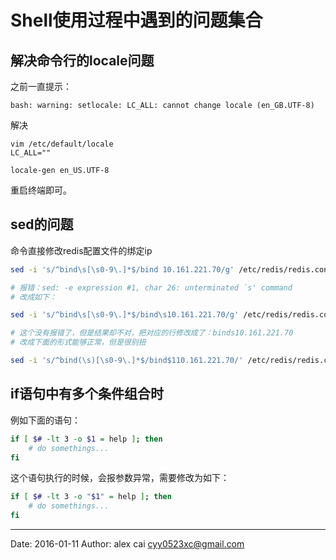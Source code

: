 # Shell使用过程中遇到的问题集合 

## 解决命令行的locale问题

之前一直提示：

```
bash: warning: setlocale: LC_ALL: cannot change locale (en_GB.UTF-8)
```

解决

```
vim /etc/default/locale
LC_ALL=""

locale-gen en_US.UTF-8
```

重启终端即可。

## sed的问题 

命令直接修改redis配置文件的绑定ip

```sh 
sed -i 's/^bind\s[\s0-9\.]*$/bind 10.161.221.70/g' /etc/redis/redis.conf

# 报错：sed: -e expression #1, char 26: unterminated `s' command
# 改成如下：

sed -i 's/^bind\s[\s0-9\.]*$/bind\s10.161.221.70/g' /etc/redis/redis.conf

# 这个没有报错了，但是结果却不对，把对应的行修改成了：binds10.161.221.70
# 改成下面的形式能够正常，但是很别扭

sed -i 's/^bind(\s)[\s0-9\.]*$/bind$110.161.221.70/' /etc/redis/redis.conf
```



## if语句中有多个条件组合时 

例如下面的语句：

```sh 
if [ $# -lt 3 -o $1 = help ]; then 
    # do somethings...
fi
```

这个语句执行的时候，会报参数异常，需要修改为如下：

```sh 
if [ $# -lt 3 -o "$1" = help ]; then 
    # do somethings...
fi
```




---------

Date: 2016-01-11  Author: alex cai <cyy0523xc@gmail.com>
